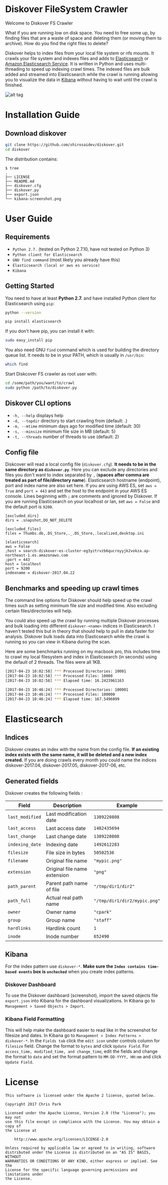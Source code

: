 # Diskover FileSystem Crawler

Welcome to Diskover FS Crawler

What if you are running low on disk space. You need to free some up, by finding files that are a waste of space and deleting them (or moving them to archive). How do you find the right files to delete?

Diskover helps to index files from your local file system or nfs mounts.
It crawls your file system and indexes files and adds to [Elasticsearch](https://www.elastic.co) or [Amazon Elasticsearch Service](https://aws.amazon.com/elasticsearch-service/). It is written in Python and uses multi-threading to speed up indexing crawl times. The indexed files are bulk added and streamed into Elasticsearch while the crawl is running allowing you to visualize the data in [Kibana](https://www.elastic.co/products/kibana) without having to wait until the crawl is finished.

![alt tag](https://github.com/shirosaidev/diskover/blob/master/kibana-screenshot.png)

# Installation Guide

## Download diskover

```sh
git clone https://github.com/shirosaidev/diskover.git
cd diskover
```

The distribution contains:

```
$ tree
.
├── LICENSE
├── README.md
├── diskover.cfg
├── diskover.py
├── export.json
└── kibana-screenshot.png
```


# User Guide

## Requirements

* `Python 2.7.` (tested on Python 2.7.10, have not tested on Python 3)
* `Python client for Elasticsearch`
* `GNU find command` (most likely you already have this)
* `Elasticsearch (local or aws es service)`
* `Kibana`


## Getting Started

You need to have at least **Python 2.7.** and have installed Python client for Elasticsearch using `pip`:

```sh
python --version
```

```sh
pip install elasticsearch
```

If you don't have pip, you can install it with:

```sh
sudo easy_install pip
```

You also need GNU `find` command which is used for building the directory queue list. It needs to be in your PATH, which is usually in `/usr/bin`:

```sh
which find
```

Start Diskcover FS crawler as root user with:

```sh
cd /some/path/you/want/to/crawl
sudo python /path/to/diskover.py
```


## Diskover CLI options

* `-h, --help` displays help
* `-d, --topdir` directory to start crawling from (default: .)
* `-m, --mtime` minimum days ago for modified time (default: 30)
* `-s, --minsize` minimum file size in MB (default: 5)
* `-t, --threads` number of threads to use (default: 2)


## Config file

Diskcover will read a local config file (`diskover.cfg`). **It needs to be in the same directory as `diskover.py`**. Here you can exclude any directories and files you don't want to index separated by `,` (**spaces after comma are treated as part of file/directory name**). Elasticsearch hostname (endpoint), port and index name are also set here. If you are using AWS ES, set `aws = True` and `port = 443` and set the host to the endpoint in your AWS ES console. Lines beginning with `;` are comments and ignored by Diskover. If you are running Elasticsearch on your localhost or lan, set `aws = False` and the default port is `9200`.

```
[excluded_dirs]
dirs = .snapshot,DO_NOT_DELETE

[excluded_files]
files = Thumbs.db,.DS_Store,._.DS_Store,.localized,desktop.ini

[elasticsearch]
aws = False
;host = search-diskover-es-cluster-eg3yztrvzb6qucroyyjk2vokza.ap-northeast-1.es.amazonaws.com
;port = 443
host = localhost
port = 9200
indexname = diskover-2017.04.22
```

## Benchmarks and speeding up crawl times

The command line options for Diskover should help speed up the crawl times such as setting minimum file size and modified time. Also excluding certain files/directories will help.

You could also speed up the crawl by running multiple Diskover processes and bulk loading into different `diskover-<name>` indices in Elasticsearch. I haven't tested this but in theory that should help to pull in data faster for analysis. Diskover bulk loads data into Elasticsearch while the crawl is running so you can view in Kibana during the scan.

Here are some benchmarks running on my macbook pro, this includes time to crawl my local filesystem and index in Elasticsearch (in seconds) using the default of 2 threads. The files were all 1KB.

```sh
[2017-04-23 10:02:58] *** Processed Directories: 10001
[2017-04-23 10:02:58] *** Processed Files: 10000
[2017-04-23 10:02:58] *** Elapsed time: 16.2423961163

[2017-04-23 10:46:24] *** Processed Directories: 100001
[2017-04-23 10:46:24] *** Processed Files: 100000
[2017-04-23 10:46:24] *** Elapsed time: 167.5496099
```


# Elasticsearch

## Indices

Diskover creates an index with the name from the config file. **If an existing index exists with the same name, it will be deleted and a new index created.** If you are doing crawls every month you could name the indices diskover-2017.04, diskover-2017.05, diskover-2017-06, etc.


## Generated fields

Diskover creates the following fields :

|         Field        |                Description                  |                    Example                  |
|----------------------|---------------------------------------------|---------------------------------------------|
| `last_modified`      | Last modification date                      | `1389220808`                                |
| `last_access`        | Last access date                            | `1482435694`                                |
| `last_change`        | Last change date                            | `1389220808`                                |
| `indexing_date`      | Indexing date                               | `1492612283`                                |
| `filesize`           | File size in bytes                          | `50502536`                                  |
| `filename`           | Original file name                          | `"mypic.png"`                               |
| `extension`          | Original file name extension                | `"png"`                                     |
| `path_parent`        | Parent path name of file                    | `"/tmp/dir1/dir2"`                          |
| `path_full`          | Actual real path name                       | `"/tmp/dir1/dir2/mypic.png"`                |
| `owner`              | Owner name                                  | `"cpark"`                                   |
| `group`              | Group name                                  | `"staff"`                                   |
| `hardlinks`          | Hardlink count                              | `1`                                         |
| `inode`              | Inode number                                | `652490`                                    |


## Kibana

For the index pattern use `diskover-*`. **Make sure the `Index contains time-based events` box is `unchecked`** when you create index patterns.


### Diskover Dashboard

To use the Diskover dashboard (screenshot), import the saved objects file `export.json` into Kibana for the dashboard visualizations. In Kibana go to `Management > Saved Objects > Import`.


### Kibana Field Formatting

This will help make the dashboard easier to read like in the screenshot for filesize and dates. In Kibana go to `Management > Index Patterns > diskover-*`. In the `Fields tab` click the `edit icon` under controls column for `filesize` field. Change the format to `bytes` and click `Update Field`. For `access_time, modified_time, and change_time`, edit the fields and change the format to `date` and set the format pattern to `MM-DD-YYYY, HH:mm` and click `Update Field`.


# License

```
This software is licensed under the Apache 2 license, quoted below.

Copyright 2017 Chris Park

Licensed under the Apache License, Version 2.0 (the "License"); you may not
use this file except in compliance with the License. You may obtain a copy of
the License at

    http://www.apache.org/licenses/LICENSE-2.0

Unless required by applicable law or agreed to in writing, software
distributed under the License is distributed on an "AS IS" BASIS, WITHOUT
WARRANTIES OR CONDITIONS OF ANY KIND, either express or implied. See the
License for the specific language governing permissions and limitations under
the License.
```
